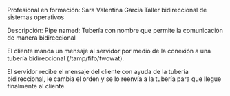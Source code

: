 Profesional en formación: Sara Valentina García 
Taller bidireccional de sistemas operativos

Descripción: 
Pipe named: Tubería con nombre que permite la comunicación de manera
bidireccional

El cliente manda un mensaje al servidor por medio de la conexión a una tubería
bidireccional (/tamp/fifo/twowat).

El servidor recibe el mensaje del cliente con ayuda de la tubería bidireccional, le cambia el orden y se lo reenvía a
la tubería para que llegue finalmente al cliente.
